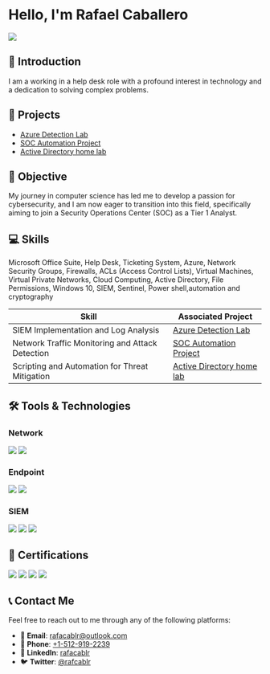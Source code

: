 

 # Hello, I'm Rafael Caballero
<a href="https://linkedin.com/in/rafacablr/"><img src="https://img.shields.io/badge/-LinkedIn-0072b1?&style=for-the-badge&logo=linkedin&logoColor=white" /></a>

 ## 👋 Introduction

 I am a working in a help desk role with a profound interest in technology and a dedication to solving complex problems.

 ## 🚀 Projects
 
- <a href="https://github.com/rafa0c/Detection-lab">Azure Detection Lab</a>
- <a href="https://github.com/rafa0c/SOC-Automation-Lab">SOC Automation Project</a>
- <a href="https://github.com/rafa0c/Active-Directory-Home-Lab">Active Directory home lab</a>


## 🎯 Objective

My journey in computer science has led me to develop a passion for cybersecurity, and I am now eager to transition into this field, specifically aiming to join a Security Operations Center (SOC) as a Tier 1 Analyst.

## 💻 Skills

Microsoft Office Suite, Help Desk, Ticketing System, Azure, Network Security Groups, Firewalls, ACLs (Access Control Lists), 
Virtual Machines, Virtual Private Networks, Cloud Computing, Active Directory, File Permissions, Windows 10, SIEM, Sentinel,
Power shell,automation and cryptography 

| Skill                                         | Associated Project         |
|-----------------------------------------------|----------------------------|
| SIEM Implementation and Log Analysis          | <a href="https://github.com/rafa0c/Detecrtion-lab">Azure Detection Lab</a>|
| Network Traffic Monitoring and Attack Detection | <a href="https://google.com">SOC Automation Project</a>|
| Scripting and Automation for Threat Mitigation | <a href="https://google.com">Active Directory home lab</a>|
<!--
| Security Automation with Shuffle SOAR         | <a href="https://google.com">Detection Lab</a>|
| Incident Response Planning and Execution      | <a href="https://google.com">Detection Lab</a>|
| Case Management with TheHive                  | <a href="https://google.com">Detection Lab</a>|
| Scripting and Automation for Threat Mitigation | <a href="https://google.com">Detection Lab</a>|
-->
## 🛠️ Tools & Technologies


### Network
<div>
    <img src="https://img.shields.io/badge/-Wireshark-1679A7?&style=for-the-badge&logo=Wireshark&logoColor=white" />
    <img src="https://img.shields.io/badge/-Suricata-EF3B2D?&style=for-the-badge&logo=Suricata&logoColor=white" />
    
</div>

### Endpoint
<div>
    <img src="https://img.shields.io/badge/-Microsoft_Defender_for_Endpoint-00A4EF?&style=for-the-badge&logo=Microsoft&logoColor=white" />
    <img src="https://img.shields.io/badge/-Velociraptor-4B275F?&style=for-the-badge&logo=Velociraptor&logoColor=white" />
</div>

### SIEM
<div>
    <img src="https://img.shields.io/badge/-Microsoft_Sentinel-0078D4?&style=for-the-badge&logo=Microsoft&logoColor=white" />
    <img src="https://img.shields.io/badge/-Splunk-000000?&style=for-the-badge&logo=Splunk&logoColor=white" />
    <img src="https://img.shields.io/badge/-Elastic-005571?&style=for-the-badge&logo=Elastic&logoColor=white" />
</div>

## 📜 Certifications

<div>
<img src="https://img.shields.io/badge/-Qualys%20Vulnerability%20Management-FF0000?&style=for-the-badge&logo=Qualys&logoColor=white" />
<img src="https://img.shields.io/badge/-FEMA National Incident Management%20-007ACC?&style=for-the-badge&logo=fema&logoColor=white" />
<img src="https://img.shields.io/badge/-A%2B-4D4D4D?&style=for-the-badge&logo=CompTIA&logoColor=white" />
<img src="https://img.shields.io/badge/-Google_Cyber_security-006400?&style=for-the-badge&logoColor=white" />


</div>

## 📞 Contact Me

Feel free to reach out to me through any of the following platforms:

- 📧 **Email**: [rafacablr@outlook.com](mailto:rafacablr@outlook.com)
- 📱 **Phone**: [+1-512-919-2239](tel:+15129192239)
- 💼 **LinkedIn**: [rafacablr](https://www.linkedin.com/in/rafacablr/)
- 🐦 **Twitter**: [@rafcablr](https://twitter.com/rafacablr)


